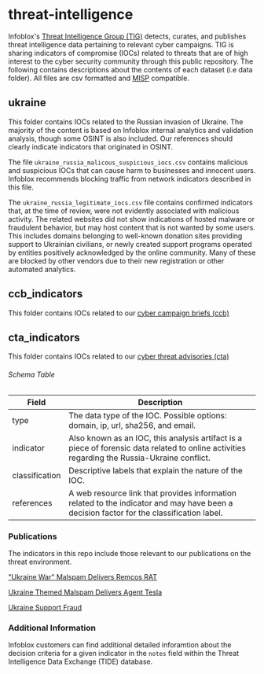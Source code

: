 # threat-intelligence

Infoblox's [Threat Intelligence Group (TIG)](https://www.infoblox.com/cyber-threat-intelligence/) detects, curates, and
publishes threat intelligence data pertaining to relevant cyber campaigns. TIG is sharing indicators of compromise (IOCs) 
related to threats that are of high interest to the cyber security community through this public repository. 
The following contains descriptions about the contents of each dataset (i.e data folder). All files are csv formatted 
and [MISP](https://www.misp-project.org/) compatible.


## ukraine
This folder contains IOCs related to the Russian invasion of Ukraine. 
The majority of the content is based on Infoblox internal analytics and validation analysis, though some OSINT is also 
included.  Our references should clearly indicate indicators that originated in OSINT. 

The file `ukraine_russia_malicous_suspicious_iocs.csv` contains malicious and suspicious IOCs that can cause harm to 
businesses and innocent users. Infoblox recommends blocking traffic from network indicators described in this file.

The `ukraine_russia_legitimate_iocs.csv` file contains confirmed indicators that, 
at the time of review, were not evidently associated with malicious activity. The related websites did not show indications 
of hosted malware or fraudulent behavior, but may host content that is not wanted by some users. 
This includes domains belonging to well-known donation sites providing support to Ukrainian civilians, or newly 
created support programs operated by entities positively acknowledged by the online community.  Many of these are
blocked by other vendors due to their new registration or other automated analytics. 

## ccb_indicators
This folder contains IOCs related to our [cyber campaign briefs (ccb)](https://blogs.infoblox.com/category/cyber-threat-intelligence/cyber-campaign-briefs/)

## cta_indicators
This folder contains IOCs related to our [cyber threat advisories (cta)](https://blogs.infoblox.com/category/cyber-threat-intelligence/cyber-threat-advisory/)

###### Schema Table
| Field              | Description |
| -----------        | ----------- |
| type               | The data type of the IOC. Possible options: domain, ip, url, sha256, and email.       |
| indicator          | Also known as an IOC, this analysis artifact is a piece of forensic data related to online activities regarding the Russia-Ukraine conflict.|
| classification     | Descriptive labels that explain the nature of the IOC. |
| references         | A web resource link that provides information related to the indicator and may have been a decision factor for the classification label.  |

### Publications

The indicators in this repo include those relevant to our publications on the threat environment. 

["Ukraine War" Malspam Delivers Remcos RAT](https://blogs.infoblox.com/cyber-threat-intelligence/cyber-campaign-briefs/ukraine-war-malspam-delivers-remcos/)

[Ukraine Themed Malspam Delivers Agent Tesla](https://blogs.infoblox.com/cyber-threat-intelligence/cyber-campaign-briefs/ukraine-themed-malspam-drops-agent-tesla/)

[Ukraine Support Fraud](https://blogs.infoblox.com/cyber-threat-intelligence/cyber-threat-advisory/cyber-threat-advisory-ukrainian-support-fraud/)

### Additional Information

Infoblox customers can find additional detailed inforamtion about the decision criteria for a given indicator in the `notes`
field within the Threat Intelligence Data Exchange (TIDE) database. 

